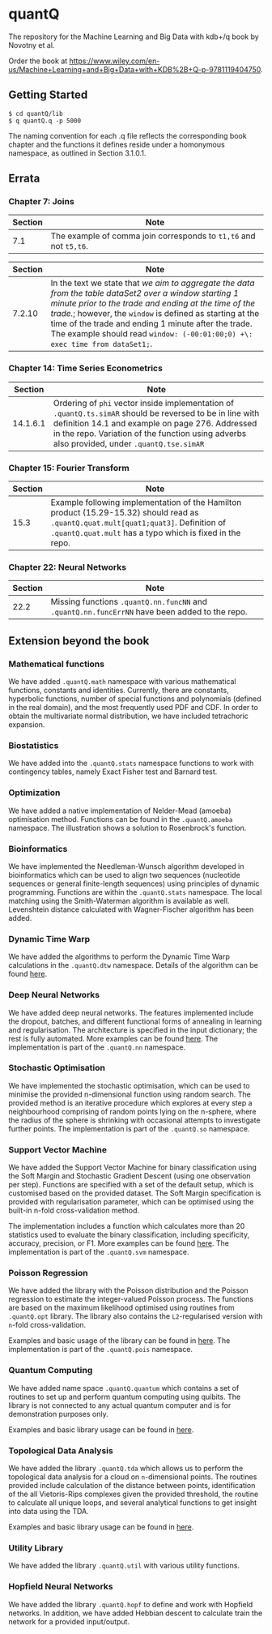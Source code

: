 # quantQ

The repository for the Machine Learning and Big Data with kdb+/q book by Novotny et al.

Order the book at https://www.wiley.com/en-us/Machine+Learning+and+Big+Data+with+KDB%2B+Q-p-9781119404750.

## Getting Started

```
$ cd quantQ/lib
$ q quantQ.q -p 5000
```

The naming convention for each .q file reflects the corresponding book chapter and the functions it defines reside under a homonymous namespace, as outlined in Section 3.1.0.1.

## Errata

### Chapter 7: Joins

| Section       | Note                
| ------------- |--------------------
| 7.1           | The example of comma join corresponds to ```t1,t6``` and not ```t5,t6```.


| Section       | Note                
| ------------- |--------------------
| 7.2.10        | In the text we state that *we aim to aggregate the data from the table dataSet2 over a window starting 1 minute prior to the trade and ending at the time of the trade.*; however, the ```window``` is defined as starting at the time of the trade and ending 1 minute after the trade. The example should read ```window: (-00:01:00;0) +\: exec time from dataSet1;```.

### Chapter 14: Time Series Econometrics

| Section       | Note                
| ------------- |--------------------
| 14.1.6.1      | Ordering of ```phi``` vector inside implementation of  ```.quantQ.ts.simAR``` should be reversed to be in line with definition 14.1 and example on page 276. Addressed in the repo. Variation of the function using adverbs also provided, under ```.quantQ.tse.simAR```


### Chapter 15: Fourier Transform

| Section       | Note                
| ------------- |--------------------
| 15.3          | Example following implementation of the Hamilton product (15.29-15.32) should read as ```.quantQ.quat.mult[quat1;quat3]```. Definition of ```.quantQ.quat.mult``` has a typo which is fixed in the repo.    


### Chapter 22: Neural Networks

| Section       | Note                
| ------------- |--------------------
| 22.2          | Missing functions ```.quantQ.nn.funcNN``` and ```.quantQ.nn.funcErrNN``` have been added to the repo.

## Extension beyond the book

### Mathematical functions

We have added ```.quantQ.math``` namespace with various mathematical functions, constants and identities. Currently, there are constants, hyperbolic functions, number of special functions and polynomials (defined in the real domain), and the most frequently used PDF and CDF. In order to obtain the multivariate normal distribution, we have included tetrachoric expansion.

### Biostatistics

We have added into the ```.quantQ.stats``` namespace functions to work with contingency tables, namely Exact Fisher test and Barnard test.

### Optimization

We have added a native implementation of Nelder-Mead (amoeba) optimisation method. Functions can be found in the ```.quantQ.amoeba``` namespace. The illustration shows a solution to Rosenbrock's function.  

### Bioinformatics

We have implemented the Needleman-Wunsch algorithm developed in bioinformatics which can be used to align two sequences (nucleotide sequences or general finite-length sequences) using principles of dynamic programming. Functions are within the ```.quantQ.stats``` namespace. The local matching using the Smith-Waterman algorithm is available as well. Levenshtein distance calculated with Wagner-Fischer algorithm has been added.

### Dynamic Time Warp

We have added the algorithms to perform the Dynamic Time Warp calculations in the ```.quantQ.dtw``` namespace. Details of the algorithm can be found [here](data/dtw_intro.pdf).

### Deep Neural Networks

We have added deep neural networks. The features implemented include the dropout, batches, and different functional forms of annealing in learning and regularisation. The architecture is specified in the input dictionary; the rest is fully automated. More examples can be found [here](quantQ_nn_deep.md). The implementation is part of the ```.quantQ.nn``` namespace.

### Stochastic Optimisation

We have implemented the stochastic optimisation, which can be used to minimise the provided n-dimensional function using random search. The provided method is an iterative procedure which explores at every step a neighbourhood comprising of random points lying on the n-sphere, where the radius of the sphere is shrinking with occasional attempts to investigate further points. The implementation is part of the ```.quantQ.so```  namespace.

### Support Vector Machine

We have added the Support Vector Machine for binary classification using the Soft Margin and Stochastic Gradient Descent (using one observation per step). Functions are specified with a set of the default setup, which is customised based on the provided dataset. The Soft Margin specification is provided with regularisation parameter, which can be optimised using the built-in n-fold cross-validation method.

The implementation includes a function which calculates more than 20 statistics used to evaluate the binary classification, including specificity, accuracy, precision, or F1. More examples can be found [here](quantQ_svm.md). The implementation is part of the ```.quantQ.svm``` namespace.

### Poisson Regression

We have added the library with the Poisson distribution and the Poisson regression to estimate the integer-valued Poisson process. The functions are based on the maximum likelihood optimised using routines from ```.quantQ.opt``` library. The library also contains the ```L2```-regularised version with ```n```-fold cross-validation.

Examples and basic usage of the library can be found in [here](quantQ_pois.md). The implementation is part of the ```.quantQ.pois``` namespace.


### Quantum Computing

We have added name space ```.quantQ.quantum``` which contains a set of routines to set up and perform quantum computing using quibits. The library is not connected to any actual quantum computer and is for demonstration purposes only.

Examples and basic library usage can be found in [here](quantQ_quantum.md).

### Topological Data Analysis

We have added the library ```.quantQ.tda``` which allows us to perform the topological data analysis for a cloud on ```n```-dimensional points. The routines provided include calculation of the distance between points, identification of the all Vietoris-Rips complexes given the provided threshold, the routine to calculate all unique loops, and several analytical functions to get insight into data using the TDA.

Examples and basic library usage can be found in [here](quantQ_tda.md).

### Utility Library

We have added the library ```.quantQ.util``` with various utility functions.

### Hopfield Neural Networks

We have added the library ```.quantQ.hopf``` to define and work with Hopfield networks. In addition, we have added Hebbian descent to calculate train the network for a provided input/output.

